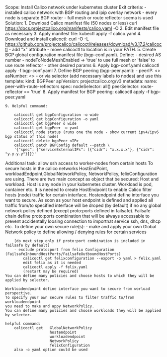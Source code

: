 Scope:
    Install Calico network under kubernetes cluster
Exit criteria:
    - installed calico network with BGP routing and ipip overlay network
    - every node is separate BGP router
    - full mesh or route reflector scema is used
Solution:
    1. Download Calico manifest file (50 nodes or less)
        curl https://docs.projectcalico.org/manifests/calico.yaml -O
    2. Edit manifest file as necessary
    3. Apply manifest file:
        kubectl apply -f calico.yaml
    4. Download and install calicoctl:
        curl -O -L  https://github.com/projectcalico/calicoctl/releases/download/v3.17.2/calicoctl
        - add "x" attribute 
        - move calicoctl to location is in your PATH.
    5. Create BGP global configuration manifest file (bgp-conf.yaml). Define:
        - desired AS number
        - nodeToNodeMeshEnabled -> 'true' to use full mesh or 'false' to use route reflector
        - other desired params
    6. Apply bgp-conf.yaml
        calicoctl apply -f bgp-conf.yaml
    7. Define BGP peering (bgp-peer.yaml):
        - 
            peerIP: <>
            asNumber: <>
        - or via selector (add necessary labels to nodes) and use this template:
            kind: BGPPeer
            apiVersion: projectcalico.org/v3
            metadata:
              name: peer-with-route-reflectors
            spec:
              nodeSelector: all()
              peerSelector: route-reflector == 'true'
    8. Apply manifest for BGP peering:
        calicoctl apply -f bgp-peer.yaml
    
    9. Helpful command:

        calicoctl get bgpConfiguration -o wide
        calicoctl get bgpConfiguration -o yaml
        calicoctl get bgpPeer o wide
        calicoctl get bgpPeer -o yaml
        calicoctl node status (runs one the node - show current ipv4/ipv6 bgp status of this node)
        calicoctl delete bgpPeer <IP>
        calicoctl patch BGPConfig default --patch \
        '{"spec": {"serviceExternalIPs": [{"cidr": "x.x.x.x"}, {"cidr": "y.y.y.y"}]}}'

Additional task: allow ssh access to worker-nodes from certain hosts
    To secure hosts in the calico networks HostEndPoint, workloadEndpoint,GlobalNetworkPolicy, NetworkPolicy, felixConfiguration are using.
    There are two main concept as object that be secured: Host and workload.
    Host is any node in your kubernetes cluster.
    Workload is pod, container etc.
    It is needed to create HostEndpoint to enable Calico filter hosts (node) traffic for certain interface.
    Hostendpoint define interface you want to secure.
    As soon as your host endpoint is defined and applied all traffic from/to specified interface  will be droped (by default) 
    if no any global network policy defined (except proto:ports defined in failsafe).
    Failsafe chain define proto:ports combination that will be always accessable to prevent accidentally loosing connection
    to importnat service ssh, dns, dhcp etc.
    To define your own secure rule(s):
        - make and apply your own Global Network policy to define allowing / denying rules for certain services

        [do next step only if proto:port combination is included in failsafe by default]
        - exclude proto:port from felix Configuration (FailsafeInboundHostPorts/FailsafeOutboundHostPorts)
            calicoctl get felixconfiguration --export -o yaml > felix.yaml
            edit felix as it is needed
            calicoctl apply -f felix.yaml
            (restart may be required)
    You can define many policies and choose hosts to which they will be applied by selector.

    Workloadendpoint define interface you want to secure from worload perspective.
    To specify your own secure rules to filter traffic to/from workloadendpoint 
    you need to make and appy NetworkPolicy.
    You can define many policies and choose workloads they will be applied by selector.
        
    helpful command:
        calicoctl get   GlobalNetworkPolicy
                        hostendpoint
                        workloadendpoint
                        NetworkPolicy
                        felixConfiguration
        also -o yaml option could be used
    


    
